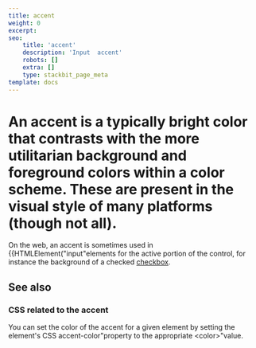 ```yaml
---
title: accent
weight: 0
excerpt: 
seo:
    title: 'accent'
    description: 'Input  accent'
    robots: []
    extra: []
    type: stackbit_page_meta
template: docs
---
```



# An **accent** is a typically bright color that contrasts with the more utilitarian background and foreground colors within a color scheme. These are present in the visual style of many platforms (though not all).

On the web, an accent is sometimes used in {{HTMLElement("input"elements for the active portion of the control, for instance the background of a checked [checkbox](/en-US/docs/Web/HTML/Element/input/checkbox).

## See also

### CSS related to the accent

You can set the color of the accent for a given element by setting the element's CSS accent-color"property to the appropriate &lt;color&gt;"value.
